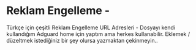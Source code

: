 # Reklam Engelleme - 
Türkçe için çeşitli Reklam Engelleme URL Adresleri - 
Dosyayı kendi kullandığım Adguard home için yaptım ama herkes kullanabilir. Eklemek / düzeltmek istediğiniz bir şey olursa yazmaktan çekinmeyin..
